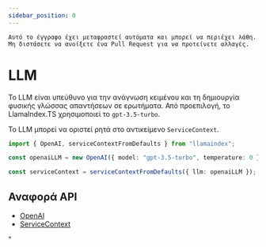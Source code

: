 ```yaml
---
sidebar_position: 0
---
```


`Αυτό το έγγραφο έχει μεταφραστεί αυτόματα και μπορεί να περιέχει λάθη. Μη διστάσετε να ανοίξετε ένα Pull Request για να προτείνετε αλλαγές.`

# LLM

Το LLM είναι υπεύθυνο για την ανάγνωση κειμένου και τη δημιουργία φυσικής γλώσσας απαντήσεων σε ερωτήματα. Από προεπιλογή, το LlamaIndex.TS χρησιμοποιεί το `gpt-3.5-turbo`.

Το LLM μπορεί να οριστεί ρητά στο αντικείμενο `ServiceContext`.

```typescript
import { OpenAI, serviceContextFromDefaults } from "llamaindex";

const openaiLLM = new OpenAI({ model: "gpt-3.5-turbo", temperature: 0 });

const serviceContext = serviceContextFromDefaults({ llm: openaiLLM });
```

## Αναφορά API

- [OpenAI](../../api/classes/OpenAI.md)
- [ServiceContext](../../api/interfaces/ServiceContext.md)

"
